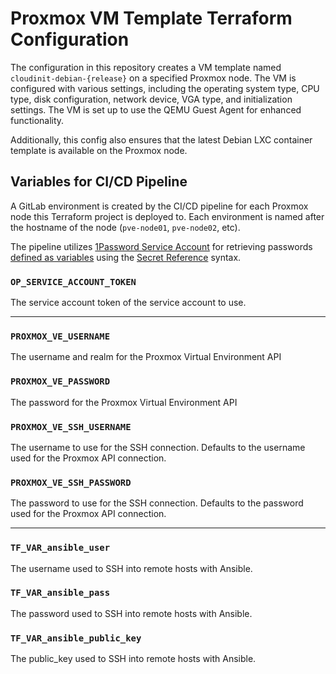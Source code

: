# Proxmox VM Template Terraform Configuration

The configuration in this repository creates a VM template named `cloudinit-debian-{release}` on a specified Proxmox node. The VM is configured with various settings, including the operating system type, CPU type, disk configuration, network device, VGA type, and initialization settings. The VM is set up to use the QEMU Guest Agent for enhanced functionality.

Additionally, this config also ensures that the latest Debian LXC container template is available on the Proxmox node.

## Variables for CI/CD Pipeline

A GitLab environment is created by the CI/CD pipeline for each Proxmox node this Terraform project is deployed to. Each environment is named after the hostname of the node (`pve-node01`, `pve-node02`, etc).

The pipeline utilizes [1Password Service Account](https://developer.1password.com/docs/service-accounts) for retrieving passwords [defined as variables](https://docs.gitlab.com/ee/ci/variables/#define-a-cicd-variable-in-the-ui) using the [Secret Reference](https://developer.1password.com/docs/cli/secret-references/) syntax.

### `OP_SERVICE_ACCOUNT_TOKEN`

The service account token of the service account to use.

---

### `PROXMOX_VE_USERNAME`

The username and realm for the Proxmox Virtual Environment API

### `PROXMOX_VE_PASSWORD`

The password for the Proxmox Virtual Environment API

### `PROXMOX_VE_SSH_USERNAME`

The username to use for the SSH connection. Defaults to the username used for the Proxmox API connection.

### `PROXMOX_VE_SSH_PASSWORD`

The password to use for the SSH connection. Defaults to the password used for the Proxmox API connection.

---

### `TF_VAR_ansible_user`

The username used to SSH into remote hosts with Ansible.

### `TF_VAR_ansible_pass`

The password used to SSH into remote hosts with Ansible.

### `TF_VAR_ansible_public_key`

The public_key used to SSH into remote hosts with Ansible.

